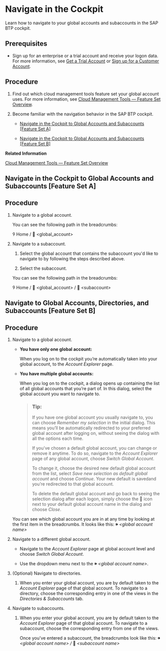 <!-- loio0874895f1f78459f9517da55a11ffebd -->

<link rel="stylesheet" type="text/css" href="../css/sap-icons.css"/>

# Navigate in the Cockpit

Learn how to navigate to your global accounts and subaccounts in the SAP BTP cockpit.



<a name="loio0874895f1f78459f9517da55a11ffebd__prereq_uww_m2c_nbb"/>

## Prerequisites

-   Sign up for an enterprise or a trial account and receive your logon data. For more information, see [Get a Trial Account](../20_getting_started/getting-a-global-account-d61c281.md#loio42e7e54590424e65969fced1acd47694) or [Sign up for a Customer Account](../20_getting_started/getting-a-global-account-d61c281.md#loioa71a081b39e343e097046bf487f57af3).




<a name="loio0874895f1f78459f9517da55a11ffebd__steps_hbw_vy2_knb"/>

## Procedure

1.  Find out which cloud management tools feature set your global account uses. For more information, see [Cloud Management Tools — Feature Set Overview](../10_concepts/cloud-management-tools-feature-set-overview-caf4e4e.md).

2.  Become familiar with the navigation behavior in the SAP BTP cockpit.

    -    [Navigate in the Cockpit to Global Accounts and Subaccounts \[Feature Set A\]](navigate-in-the-cockpit-0874895.md#loio0874895f1f78459f9517da55a11ffebd__Navigate-FSA) 

    -   [Navigate in the Cockpit to Global Accounts and Subaccounts \[Feature Set B\]](navigate-in-the-cockpit-0874895.md#loio0874895f1f78459f9517da55a11ffebd__Navigate-FSB)


**Related Information**  


[Cloud Management Tools — Feature Set Overview](../10_concepts/cloud-management-tools-feature-set-overview-caf4e4e.md "Cloud management tools represent the group of technologies designed for managing SAP BTP.")

 <a name="Navigate-FSA"/>

<!-- Navigate-FSA -->

## Navigate in the Cockpit to Global Accounts and Subaccounts \[Feature Set A\]



<a name="Navigate-FSA__steps_bhk_my2_knb"/>

## Procedure

1.  Navigate to a global account.

    You can see the following path in the breadcrumbs:

    <span class="SAP-icons"></span> Home / <span class="SAP-icons"></span> <global\_account\>

2.  Navigate to a subaccount.

    1.  Select the global account that contains the subaccount you'd like to navigate to by following the steps described above.

    2.  Select the subaccount.


    You can see the following path in the breadcrumbs:

    <span class="SAP-icons"></span> Home / <span class="SAP-icons"></span> <global\_account\> / <span class="SAP-icons"></span> <subaccount\>


 <a name="Navigate-FSB"/>

<!-- Navigate-FSB -->

## Navigate to Global Accounts, Directories, and Subaccounts \[Feature Set B\]



<a name="Navigate-FSB__steps_ibv_bhf_mqb"/>

## Procedure

1.  Navigate to a global account.

    -   **You have only one global account:**

        When you log on to the cockpit you’re automatically taken into your global account, to the *Account Explorer* page.

    -   **You have multiple global accounts:**

        When you log on to the cockpit, a dialog opens up containing the list of all global accounts that you’re part of. In this dialog, select the global account you want to navigate to.

        > ### Tip:  
        > If you have one global account you usually navigate to, you can choose *Remember my selection* in the initial dialog. This means you’ll be automatically redirected to your preferred global account after logging on, without seeing the dialog with all the options each time.
        > 
        > If you've chosen a default global account, you can change or remove it anytime. To do so, navigate to the *Account Explorer* page of any global account, choose *Switch Global Account*.
        > 
        > To change it, choose the desired new default global account from the list, select *Save new selection as default global account* and choose *Continue*. Your new default is savedand you’re redirected to that global account.
        > 
        > To delete the default global account and go back to seeing the selection dialog after each logon, simply choose the <span class="SAP-icons"></span> icon next to your default global account name in the dialog and choose *Close*.


    You can see which global account you are in at any time by looking at the first item in the breadcrumbs. It looks like this: <span class="SAP-icons"></span> *<global account name\>*

2.  Navigate to a different global account.

    -   Navigate to the *Account Explorer* page at global account level and choose *Switch Global Account*.

    -   Use the dropdown menu next to the <span class="SAP-icons"></span> *<global account name\>*.

3.  \(Optional\) Navigate to directories.

    1.  When you enter your global account, you are by default taken to the *Account Explorer* page of that global account. To navigate to a directory, choose the corresponding entry in one of the views in the *Directories & Subaccounts* tab.


4.  Navigate to subaccounts.

    1.  When you enter your global account, you are by default taken to the *Account Explorer* page of that global account. To navigate to a subaccount, choose the corresponding entry from one of the views.

        Once you've entered a subaccount, the breadcrumbs look like this: <span class="SAP-icons"></span> *<global account name\> /* <span class="SAP-icons"></span> *<subaccount name\>*



